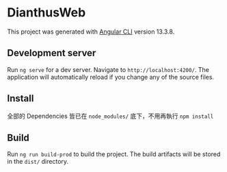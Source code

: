 # DianthusWeb

This project was generated with [Angular CLI](https://github.com/angular/angular-cli) version 13.3.8.

## Development server

Run `ng serve` for a dev server. Navigate to `http://localhost:4200/`. The application will automatically reload if you change any of the source files.

## Install

全部的 Dependencies 皆已在 `node_modules/` 底下，不用再執行 `npm install`

## Build

Run `ng run build-prod` to build the project. The build artifacts will be stored in the `dist/` directory.